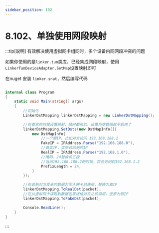 ```yaml
---
sidebar_position: 102
---
```


# 8.102、单独使用网段映射

:::tip[说明]
有效解决使用虚拟网卡组网时，多个设备内网网段冲突的问题

如果你使用的是`linker.tun`类库，已经集成网段映射，使用`LinkerTunDeviceAdapter.SetMap`设置映射即可

在nuget 安装 `linker.snat`，然后编写代码

```c#

internal class Program
{
    static void Main(string[] args)
    {
        //初始化
        LinkerDstMapping linkerDstMapping = new LinkerDstMapping();

        //在喜欢的时候设置映射，随时都可以，设置为空数组就不启用了
        linkerDstMapping.SetDsts(new DstMapInfo[]{
            new DstMapInfo{
                //一个假IP。比如对方访问 192.168.188.2
                FakeIP = IPAddress.Parse("192.168.188.0"),
                //真实IP，实际访问到的IP
                RealIP = IPAddress.Parse("192.168.1.0"),
                //掩码，24替换前三段
                //当问192.168.188.2的时候，将会访问到192.168.1.2
                PrefixLength = 24,
            }
        });

        //在收到对方发来的数据包写入网卡前使用，替换为真IP
        linkerDstMapping.ToRealDst(packet);
        //在从虚拟网卡读取到数据包发送给对方之前调用，还原为假IP
        linkerDstMapping.ToFakeDst(packet);

        Console.ReadLine();
    }
}

```
:::
